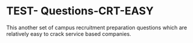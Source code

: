 # TEST- Questions-CRT-EASY
This another set of campus recruitment preparation questions which are relatively easy to crack service based companies.
